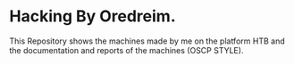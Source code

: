 # Hacking By Oredreim.

This Repository shows the machines made by me on the platform HTB and the documentation and reports of the machines (OSCP STYLE).
